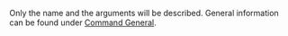 Only the name and the arguments will be described. General information can be found
under [Command General](./general.md#request).
